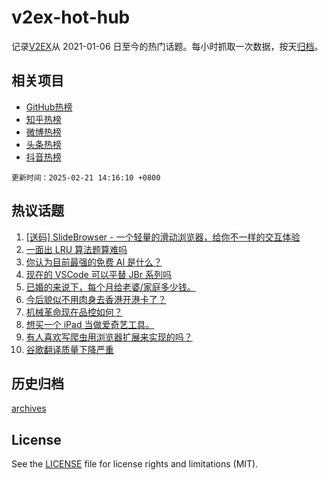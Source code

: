 # v2ex-hot-hub

 记录[V2EX](https://www.v2ex.com/)从 2021-01-06 日至今的热门话题。每小时抓取一次数据，按天[归档](archives)。
 
 ## 相关项目

- [GitHub热榜](https://github.com/lonnyzhang423/github-hot-hub)
- [知乎热榜](https://github.com/lonnyzhang423/zhihu-hot-hub)
- [微博热榜](https://github.com/lonnyzhang423/weibo-hot-hub)
- [头条热榜](https://github.com/lonnyzhang423/toutiao-hot-hub)
- [抖音热榜](https://github.com/lonnyzhang423/douyin-hot-hub)


 `更新时间：2025-02-21 14:16:10 +0800`

## 热议话题

1. [[送码] SlideBrowser - 一个轻量的滑动浏览器，给你不一样的交互体验](https://www.v2ex.com/t/1113107)
1. [一面出 LRU 算法题算难吗](https://www.v2ex.com/t/1113104)
1. [你认为目前最强的免费 AI 是什么？](https://www.v2ex.com/t/1113051)
1. [现在的 VSCode 可以平替 JBr 系列吗](https://www.v2ex.com/t/1113020)
1. [已婚的来说下，每个月给老婆/家庭多少钱。](https://www.v2ex.com/t/1113156)
1. [今后貌似不用肉身去香港开港卡了？](https://www.v2ex.com/t/1113000)
1. [机械革命现在品控如何？](https://www.v2ex.com/t/1112937)
1. [想买一个 iPad 当做爱奇艺工具。](https://www.v2ex.com/t/1113125)
1. [有人喜欢写爬虫用浏览器扩展来实现的吗？](https://www.v2ex.com/t/1112944)
1. [谷歌翻译质量下降严重](https://www.v2ex.com/t/1113058)

## 历史归档

[archives](archives)

## License

See the [LICENSE](LICENSE) file for license rights and limitations (MIT).
